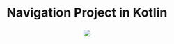 <h1 align="center">Navigation Project in Kotlin</h1>

###

<div align="center">
  <img height="" src="https://media.discordapp.net/attachments/914572071114264659/1156666392800657439/gif_app.gif?ex=6515cd05&is=65147b85&hm=3b90ed8afa5d0d893d860d1f3642ef763d68dacfce6687ca1d55e9c9b5b80198&=&width=271&height=516"  />
</div>

###
